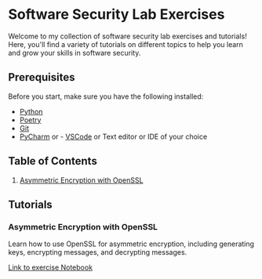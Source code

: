 # Software Security Lab Exercises 

Welcome to my collection of software security lab exercises and tutorials!
Here, you'll find a variety of tutorials on different topics to help you learn and grow your skills in software security.

## Prerequisites

Before you start, make sure you have the following installed:
- [Python](https://www.python.org/downloads/)
- [Poetry](https://python-poetry.org/docs/)
- [Git](https://git-scm.com/downloads)
- [PyCharm](https://www.jetbrains.com/pycharm/download/) or - [VSCode](https://code.visualstudio.com/download) or Text editor or IDE of your choice

## Table of Contents

1. [Asymmetric Encryption with OpenSSL](#asymmetric-encryption-with-openssl)

## Tutorials

### Asymmetric Encryption with OpenSSL

Learn how to use OpenSSL for asymmetric encryption, including generating keys, encrypting messages, and decrypting messages.

[Link to exercise Notebook](./asymmetric_encryption/asymetric_encrpytion.ipynb)